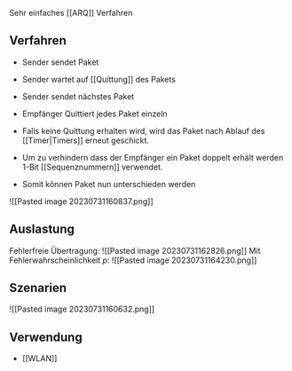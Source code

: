 Sehr einfaches [[ARQ]] Verfahren

## Verfahren
- Sender sendet Paket
- Sender wartet auf [[Quittung]] des Pakets
- Sender sendet nächstes Paket

- Empfänger Quittiert jedes Paket einzeln
- Falls keine Quittung erhalten wird, wird das Paket nach Ablauf des [[Timer|Timers]] erneut geschickt.

- Um zu verhindern dass der Empfänger ein Paket doppelt erhält werden 1-Bit [[Sequenznummern]] verwendet.
- Somit können Paket nun unterschieden werden

![[Pasted image 20230731160837.png]]

## Auslastung
Fehlerfreie Übertragung:
![[Pasted image 20230731162826.png]]
Mit Fehlerwahrscheinlichkeit $p$:
![[Pasted image 20230731164230.png]]

## Szenarien
![[Pasted image 20230731160632.png]]

## Verwendung
- [[WLAN]]